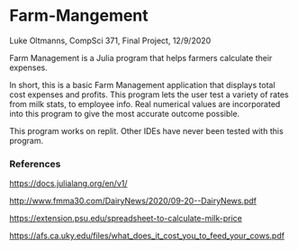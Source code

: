 # Farm-Mangement

Luke Oltmanns,
CompSci 371,
Final Project,
12/9/2020

Farm Management is a Julia program that helps farmers calculate their expenses.

In short, this is a basic Farm Management application that displays total cost expenses and profits. 
This program lets the user test a variety of rates from milk stats, to employee info. 
Real numerical values are incorporated into this program to give the most accurate outcome possible.

This program works on replit. Other IDEs have never been tested with this program.


### References

https://docs.julialang.org/en/v1/

http://www.fmma30.com/DairyNews/2020/09-20--DairyNews.pdf

https://extension.psu.edu/spreadsheet-to-calculate-milk-price

https://afs.ca.uky.edu/files/what_does_it_cost_you_to_feed_your_cows.pdf

